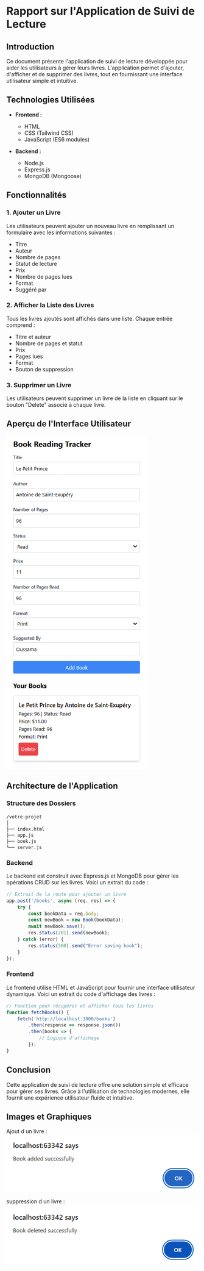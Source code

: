 # Rapport sur l'Application de Suivi de Lecture

## Introduction

Ce document présente l'application de suivi de lecture développée pour aider les utilisateurs à gérer leurs livres. L'application permet d'ajouter, d'afficher et de supprimer des livres, tout en fournissant une interface utilisateur simple et intuitive.

## Technologies Utilisées

- **Frontend :**
  - HTML
  - CSS (Tailwind CSS)
  - JavaScript (ES6 modules)

- **Backend :**
  - Node.js
  - Express.js
  - MongoDB (Mongoose)

## Fonctionnalités

### 1. Ajouter un Livre
Les utilisateurs peuvent ajouter un nouveau livre en remplissant un formulaire avec les informations suivantes :
- Titre
- Auteur
- Nombre de pages
- Statut de lecture
- Prix
- Nombre de pages lues
- Format
- Suggéré par

### 2. Afficher la Liste des Livres
Tous les livres ajoutés sont affichés dans une liste. Chaque entrée comprend :
- Titre et auteur
- Nombre de pages et statut
- Prix
- Pages lues
- Format
- Bouton de suppression

### 3. Supprimer un Livre
Les utilisateurs peuvent supprimer un livre de la liste en cliquant sur le bouton "Delete" associé à chaque livre.

## Aperçu de l'Interface Utilisateur

![img.png](img.png)

## Architecture de l'Application

### Structure des Dossiers

```
/votre-projet
│
├── index.html
├── app.js
├── book.js
└── server.js
```

### Backend

Le backend est construit avec Express.js et MongoDB pour gérer les opérations CRUD sur les livres. Voici un extrait du code :

```javascript
// Extrait de la route pour ajouter un livre
app.post('/books', async (req, res) => {
    try {
        const bookData = req.body;
        const newBook = new Book(bookData);
        await newBook.save();
        res.status(201).send(newBook);
    } catch (error) {
        res.status(500).send("Error saving book");
    }
});
```

### Frontend

Le frontend utilise HTML et JavaScript pour fournir une interface utilisateur dynamique. Voici un extrait du code d'affichage des livres :

```javascript
// Fonction pour récupérer et afficher tous les livres
function fetchBooks() {
    fetch('http://localhost:3000/books')
        .then(response => response.json())
        .then(books => {
            // Logique d'affichage
        });
}
```

## Conclusion

Cette application de suivi de lecture offre une solution simple et efficace pour gérer ses livres. Grâce à l'utilisation de technologies modernes, elle fournit une expérience utilisateur fluide et intuitive.

## Images et Graphiques

Ajout d un livre : 
![Screenshot 2024-10-28 205938.png](Screenshot%202024-10-28%20205938.png)

suppression d un livre : 
![img_1.png](img_1.png)